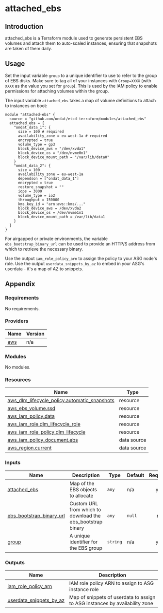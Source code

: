 # attached_ebs
## Introduction
attached_ebs is a Terraform module used to generate persistent EBS volumes and attach them to auto-scaled instances, ensuring that snapshots are taken of them daily.

## Usage
Set the input variable `group` to a unique identifier to use to refer to the group of EBS disks. Make sure to tag all of your instances with `Group=XXXX` (with `XXXX` as the value you set for `group`). This is used by the IAM policy to enable permissions for attaching volumes within the group. 

The input variable `attached_ebs` takes a map of volume definitions to attach to instances on boot:
```
module "attached-ebs" {
  source = "github.com/ondat/etcd-terraform/modules/attached_ebs"
  attached_ebs = { 
    "ondat_data_1": {
      size = 100 # required
      availability_zone = eu-west-1a # required
      encrypted = true
      volume_type = gp3
      block_device_aws = "/dev/xvda1"
      block_device_os = "/dev/nvme0n1"
      block_device_mount_path = "/var/lib/data0"
    }
    "ondat_data_2": {
      size = 100
      availability_zone = eu-west-1a
      dependson = ["ondat_data_1"]
      encrypted = true
      restore_snapshot = ""
      iops = 3000
      volume_type = io2
      throughput = 150000
      kms_key_id = "arn:aws::kms/..."
      block_device_aws = /dev/xvda2
      block_device_os = /dev/nvme1n1
      block_device_mount_path = /var/lib/data1
    }
  }
}
```

For airgapped or private environments, the variable `ebs_bootstrap_binary_url` can be used to provide an HTTP/S address from which to retrieve the necessary binary.

Use the output `iam_role_policy_arn` to assign the policy to your ASG node's role.
Use the output `userdata_snippets_by_az` to embed in your ASG's userdata - it's a map of AZ to snippets.

## Appendix

### Requirements

No requirements.

### Providers

| Name | Version |
|------|---------|
| <a name="provider_aws"></a> [aws](#provider\_aws) | n/a |

### Modules

No modules.

### Resources

| Name | Type |
|------|------|
| [aws_dlm_lifecycle_policy.automatic_snapshots](https://registry.terraform.io/providers/hashicorp/aws/latest/docs/resources/dlm_lifecycle_policy) | resource |
| [aws_ebs_volume.ssd](https://registry.terraform.io/providers/hashicorp/aws/latest/docs/resources/ebs_volume) | resource |
| [aws_iam_policy.data](https://registry.terraform.io/providers/hashicorp/aws/latest/docs/resources/iam_policy) | resource |
| [aws_iam_role.dlm_lifecycle_role](https://registry.terraform.io/providers/hashicorp/aws/latest/docs/resources/iam_role) | resource |
| [aws_iam_role_policy.dlm_lifecycle](https://registry.terraform.io/providers/hashicorp/aws/latest/docs/resources/iam_role_policy) | resource |
| [aws_iam_policy_document.ebs](https://registry.terraform.io/providers/hashicorp/aws/latest/docs/data-sources/iam_policy_document) | data source |
| [aws_region.current](https://registry.terraform.io/providers/hashicorp/aws/latest/docs/data-sources/region) | data source |

### Inputs

| Name | Description | Type | Default | Required |
|------|-------------|------|---------|:--------:|
| <a name="input_attached_ebs"></a> [attached\_ebs](#input\_attached\_ebs) | Map of the EBS objects to allocate | `any` | n/a | yes |
| <a name="input_ebs_bootstrap_binary_url"></a> [ebs\_bootstrap\_binary\_url](#input\_ebs\_bootstrap\_binary\_url) | Custom URL from which to download the ebs\_bootstrap binary | `any` | `null` | no |
| <a name="input_group"></a> [group](#input\_group) | A unique identifier for the EBS group | `string` | n/a | yes |

### Outputs

| Name | Description |
|------|-------------|
| <a name="output_iam_role_policy_arn"></a> [iam\_role\_policy\_arn](#output\_iam\_role\_policy\_arn) | IAM role policy ARN to assign to ASG instance role |
| <a name="output_userdata_snippets_by_az"></a> [userdata\_snippets\_by\_az](#output\_userdata\_snippets\_by\_az) | Map of snippets of userdata to assign to ASG instances by availability zone |

